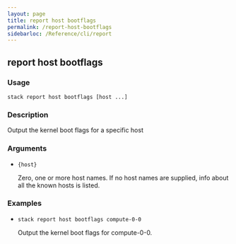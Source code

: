 ```yaml
---
layout: page
title: report host bootflags
permalink: /report-host-bootflags
sidebarloc: /Reference/cli/report
---
```


## report host bootflags

### Usage

`stack report host bootflags [host ...]`

### Description

Output the kernel boot flags for a specific host

### Arguments

* `{host}`

   Zero, one or more host names. If no host names are supplied, info about
	all the known hosts is listed.


### Examples

* `stack report host bootflags compute-0-0`

   Output the kernel boot flags for compute-0-0.



